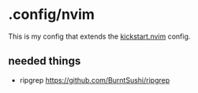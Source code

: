 # .config/nvim

This is my config that extends the [kickstart.nvim](https://github.com/kdheepak/kickstart.nvim) config.

## needed things

- ripgrep https://github.com/BurntSushi/ripgrep

